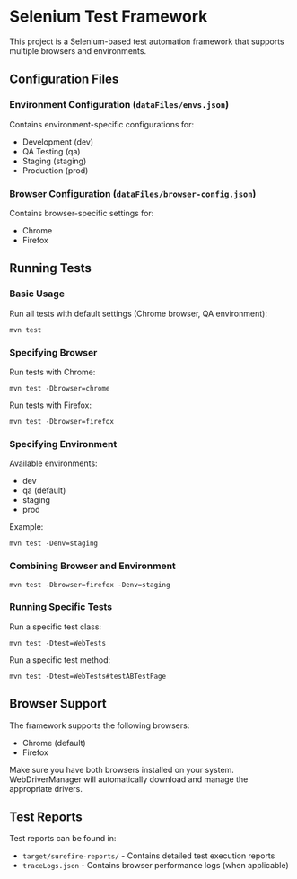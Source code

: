 # Selenium Test Framework

This project is a Selenium-based test automation framework that supports multiple browsers and environments.

## Configuration Files

### Environment Configuration (`dataFiles/envs.json`)
Contains environment-specific configurations for:
- Development (dev)
- QA Testing (qa)
- Staging (staging)
- Production (prod)

### Browser Configuration (`dataFiles/browser-config.json`)
Contains browser-specific settings for:
- Chrome
- Firefox

## Running Tests

### Basic Usage

Run all tests with default settings (Chrome browser, QA environment):
```
mvn test
```

### Specifying Browser

Run tests with Chrome:
```
mvn test -Dbrowser=chrome
```

Run tests with Firefox:
```
mvn test -Dbrowser=firefox
```

### Specifying Environment

Available environments:
- dev
- qa (default)
- staging
- prod

Example:
```
mvn test -Denv=staging
```

### Combining Browser and Environment

```
mvn test -Dbrowser=firefox -Denv=staging
```

### Running Specific Tests

Run a specific test class:
```
mvn test -Dtest=WebTests
```

Run a specific test method:
```
mvn test -Dtest=WebTests#testABTestPage
```

## Browser Support

The framework supports the following browsers:
- Chrome (default)
- Firefox

Make sure you have both browsers installed on your system. WebDriverManager will automatically download and manage the appropriate drivers.

## Test Reports

Test reports can be found in:
- `target/surefire-reports/` - Contains detailed test execution reports
- `traceLogs.json` - Contains browser performance logs (when applicable)